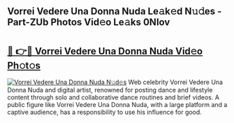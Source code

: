 ## Vorrei Vedere Una Donna Nuda Le𝚊k𝚎d N𝚞𝚍es - Part-ZUb Photos Vid𝚎o Le𝚊ks 0NIov

# <h2><a href="http://fbcudz.evod.top/?m=Vorrei+Vedere+Una+Donna+Nuda">🔗 👉🔴 Vorrei Vedere Una Donna Nuda Vid𝚎o Ph𝚘t𝚘s</a></h2>

[![Vorrei Vedere Una Donna Nuda N𝚞d𝚎s](https://i.imgur.com/8V9OHl7.gif)](http://fbcudz.evod.top/?m=Vorrei+Vedere+Una+Donna+Nuda)
Web celebrity Vorrei Vedere Una Donna Nuda and digital artist, renowned for posting dance and lifestyle content through solo and collaborative dance routines and brief videos. A public figure like Vorrei Vedere Una Donna Nuda, with a large platform and a captive audience, has a responsibility to use his influence for good. 
